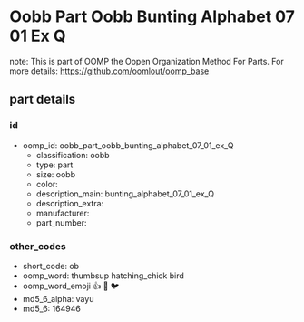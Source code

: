 # Oobb Part Oobb Bunting Alphabet 07 01 Ex Q  

note: This is part of OOMP the Oopen Organization Method For Parts. For more details: https://github.com/oomlout/oomp_base

##  part details





### id
* oomp_id: oobb_part_oobb_bunting_alphabet_07_01_ex_Q
  * classification: oobb
  * type: part
  * size: oobb
  * color: 
  * description_main: bunting_alphabet_07_01_ex_Q
  * description_extra: 
  * manufacturer: 
  * part_number: 

### other_codes
* short_code: ob
* oomp_word: thumbsup hatching_chick bird
* oomp_word_emoji :thumbsup: :hatching_chick: :bird:
* md5_6_alpha: vayu
* md5_6: 164946